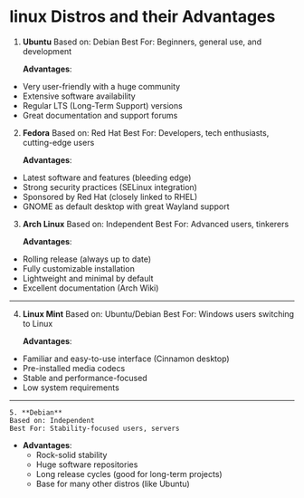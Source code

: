 # linux Distros and their Advantages


1.  **Ubuntu**
    Based on: Debian
    Best For: Beginners, general use, and development

    **Advantages**:
  - Very user-friendly with a huge community
  - Extensive software availability
  - Regular LTS (Long-Term Support) versions
  - Great documentation and support forums



2.  **Fedora**
    Based on: Red Hat
    Best For: Developers, tech enthusiasts, cutting-edge users

    **Advantages**:
  - Latest software and features (bleeding edge)
  - Strong security practices (SELinux integration)
  - Sponsored by Red Hat (closely linked to RHEL)
  - GNOME as default desktop with great Wayland support



3.  **Arch Linux**
    Based on: Independent
    Best For: Advanced users, tinkerers

    **Advantages**:
  - Rolling release (always up to date)
  - Fully customizable installation
  - Lightweight and minimal by default
  - Excellent documentation (Arch Wiki)

---

4.  **Linux Mint**
    Based on: Ubuntu/Debian
    Best For: Windows users switching to Linux

    **Advantages**:
  - Familiar and easy-to-use interface (Cinnamon desktop)
  - Pre-installed media codecs
  - Stable and performance-focused
  - Low system requirements

---

    5. **Debian**
    Based on: Independent
    Best For: Stability-focused users, servers

- **Advantages**:
  - Rock-solid stability
  - Huge software repositories
  - Long release cycles (good for long-term projects)
  - Base for many other distros (like Ubuntu)
